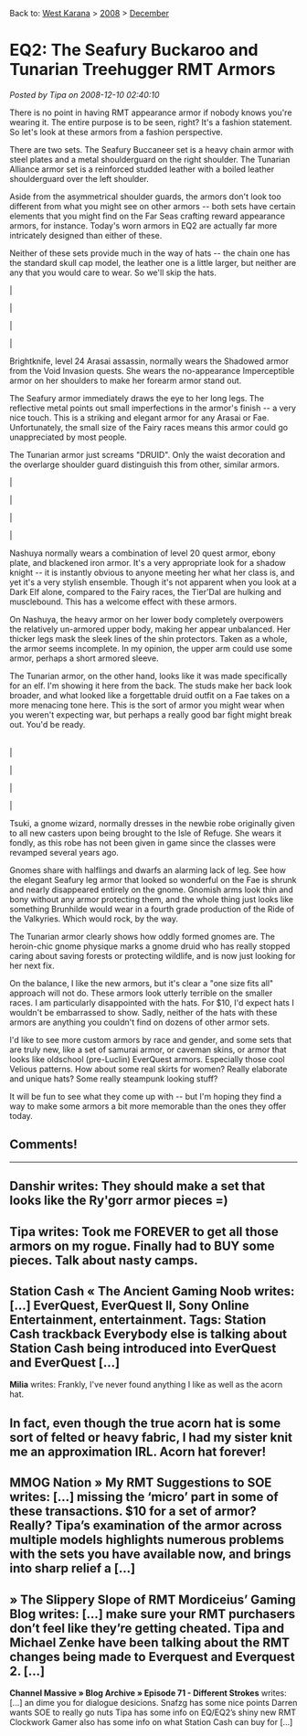 Back to: [West Karana](/posts/westkarana.md) > [2008](/posts/2008/westkarana.md) > [December](./westkarana.md)
# EQ2: The Seafury Buckaroo and Tunarian Treehugger RMT Armors

*Posted by Tipa on 2008-12-10 02:40:10*

There is no point in having RMT appearance armor if nobody knows you're wearing it. The entire purpose is to be seen, right? It's a fashion statement. So let's look at these armors from a fashion perspective.

There are two sets. The Seafury Buccaneer set is a heavy chain armor with steel plates and a metal shoulderguard on the right shoulder. The Tunarian Alliance armor set is a reinforced studded leather with a boiled leather shoulderguard over the left shoulder.

Aside from the asymmetrical shoulder guards, the armors don't look too different from what you might see on other armors -- both sets have certain elements that you might find on the Far Seas crafting reward appearance armors, for instance. Today's worn armors in EQ2 are actually far more intricately designed than either of these.

Neither of these sets provide much in the way of hats -- the chain one has the standard skull cap model, the leather one is a little larger, but neither are any that you would care to wear. So we'll skip the hats.




| 

 | 

 | 

 |



Brightknife, level 24 Arasai assassin, normally wears the Shadowed armor from the Void Invasion quests. She wears the no-appearance Imperceptible armor on her shoulders to make her forearm armor stand out.

The Seafury armor immediately draws the eye to her long legs. The reflective metal points out small imperfections in the armor's finish -- a very nice touch. This is a striking and elegant armor for any Arasai or Fae. Unfortunately, the small size of the Fairy races means this armor could go unappreciated by most people.

The Tunarian armor just screams "DRUID". Only the waist decoration and the overlarge shoulder guard distinguish this from other, similar armors.




| 

 | 

 | 

 |



Nashuya normally wears a combination of level 20 quest armor, ebony plate, and blackened iron armor. It's a very appropriate look for a shadow knight -- it is instantly obvious to anyone meeting her what her class is, and yet it's a very stylish ensemble. Though it's not apparent when you look at a Dark Elf alone, compared to the Fairy races, the Tier'Dal are hulking and musclebound. This has a welcome effect with these armors.

On Nashuya, the heavy armor on her lower body completely overpowers the relatively un-armored upper body, making her appear unbalanced. Her thicker legs mask the sleek lines of the shin protectors. Taken as a whole, the armor seems incomplete. In my opinion, the upper arm could use some armor, perhaps a short armored sleeve.

The Tunarian armor, on the other hand, looks like it was made specifically for an elf. I'm showing it here from the back. The studs make her back look broader, and what looked like a forgettable druid outfit on a Fae takes on a more menacing tone here. This is the sort of armor you might wear when you weren't expecting war, but perhaps a really good bar fight might break out. You'd be ready.



|  |  |  |
| --- | --- | --- |
| 

 | 

 | 

 |



Tsuki, a gnome wizard, normally dresses in the newbie robe originally given to all new casters upon being brought to the Isle of Refuge. She wears it fondly, as this robe has not been given in game since the classes were revamped several years ago.

Gnomes share with halflings and dwarfs an alarming lack of leg. See how the elegant Seafury leg armor that looked so wonderful on the Fae is shrunk and nearly disappeared entirely on the gnome. Gnomish arms look thin and bony without any armor protecting them, and the whole thing just looks like something Brunhilde would wear in a fourth grade production of the Ride of the Valkyries. Which would rock, by the way.

The Tunarian armor clearly shows how oddly formed gnomes are. The heroin-chic gnome physique marks a gnome druid who has really stopped caring about saving forests or protecting wildlife, and is now just looking for her next fix.

On the balance, I like the new armors, but it's clear a "one size fits all" approach will not do. These armors look utterly terrible on the smaller races. I am particularly disappointed with the hats. For $10, I'd expect hats I wouldn't be embarrassed to show. Sadly, neither of the hats with these armors are anything you couldn't find on dozens of other armor sets.

I'd like to see more custom armors by race and gender, and some sets that are truly new, like a set of samurai armor, or caveman skins, or armor that looks like oldschool (pre-Luclin) EverQuest armors. Especially those cool Velious patterns. How about some real skirts for women? Really elaborate and unique hats? Some really steampunk looking stuff?

It will be fun to see what they come up with -- but I'm hoping they find a way to make some armors a bit more memorable than the ones they offer today.

## Comments!
---
**Danshir** writes: They should make a set that looks like the Ry'gorr armor pieces =)
---
**Tipa** writes: Took me FOREVER to get all those armors on my rogue. Finally had to BUY some pieces. Talk about nasty camps.
---
**Station Cash &laquo; The Ancient Gaming Noob** writes: [...] EverQuest, EverQuest II, Sony Online Entertainment, entertainment. Tags: Station Cash trackback Everybody else is talking about Station Cash being introduced into EverQuest and EverQuest [...]
---
**Milia** writes: Frankly, I've never found anything I like as well as the acorn hat. 

In fact, even though the true acorn hat is some sort of felted or heavy fabric, I had my sister knit me an approximation IRL. Acorn hat forever!
---
**MMOG Nation &raquo; My RMT Suggestions to SOE** writes: [...] missing the ‘micro’ part in some of these transactions. $10 for a set of armor? Really? Tipa’s examination of the armor across multiple models highlights numerous problems with the sets you have available now, and brings into sharp relief a [...]
---
**&raquo; The Slippery Slope of RMT Mordiceius&#8217; Gaming Blog** writes: [...] make sure your RMT purchasers don’t feel like they’re getting cheated. Tipa and Michael Zenke have been talking about the RMT changes being made to Everquest and Everquest 2. [...]
---
**Channel Massive &raquo; Blog Archive &raquo; Episode 71 - Different Strokes** writes: [...] an dime you for dialogue desicions. Snafzg has some nice points Darren wants SOE to really go nuts Tipa has some info on EQ/EQ2’s shiny new RMT Clockwork Gamer also has some info on what Station Cash can buy for [...]
